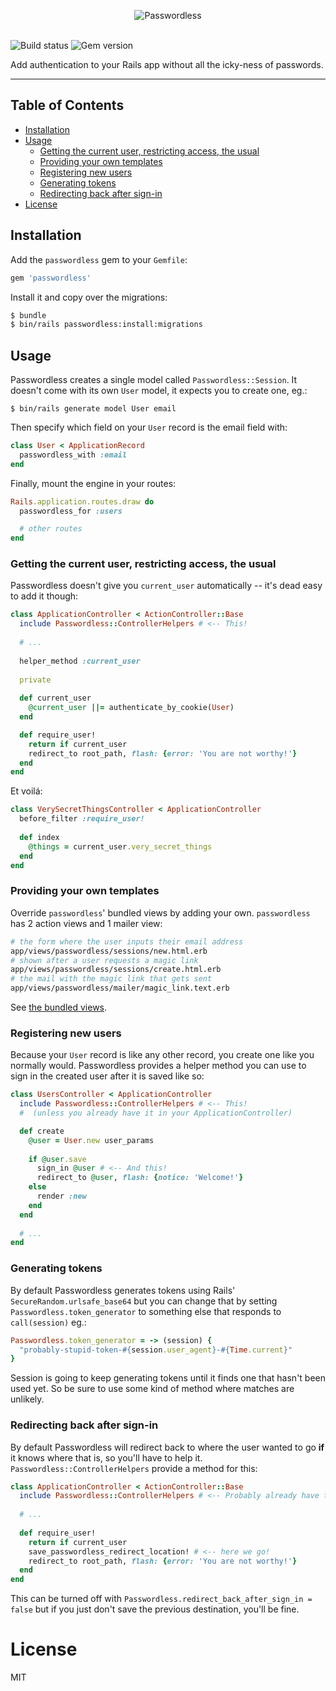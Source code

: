 <p align='center'>
  <img src='https://s3.brnbw.com/Passwordless-title-gaIVkX0sPg.svg' alt='Passwordless' />
  <br />
  <br />
</p>

<img src='https://travis-ci.org/mikker/passwordless.svg?branch=master' alt='Build status' /> <img src='https://img.shields.io/gem/v/passwordless.svg' alt='Gem version' />

Add authentication to your Rails app without all the icky-ness of passwords.

---

## Table of Contents

* [Installation](#installation)
* [Usage](#usage)
     * [Getting the current user, restricting access, the usual](#getting-the-current-user-restricting-access-the-usual)
     * [Providing your own templates](#providing-your-own-templates)
     * [Registering new users](#registering-new-users)
     * [Generating tokens](#generating-tokens)
     * [Redirecting back after sign-in](#redirecting-back-after-sign-in)
* [License](#license)

## Installation

Add the `passwordless` gem to your `Gemfile`:

```ruby
gem 'passwordless'
```

Install it and copy over the migrations:

```sh
$ bundle
$ bin/rails passwordless:install:migrations
```

## Usage

Passwordless creates a single model called `Passwordless::Session`. It doesn't come with its own `User` model, it expects you to create one, eg.:

```
$ bin/rails generate model User email
```

Then specify which field on your `User` record is the email field with:

```ruby
class User < ApplicationRecord
  passwordless_with :email
end
```

Finally, mount the engine in your routes:

```ruby
Rails.application.routes.draw do
  passwordless_for :users

  # other routes
end
```

### Getting the current user, restricting access, the usual

Passwordless doesn't give you `current_user` automatically -- it's dead easy to add it though:

```ruby
class ApplicationController < ActionController::Base
  include Passwordless::ControllerHelpers # <-- This!
  
  # ...
  
  helper_method :current_user
  
  private
  
  def current_user
    @current_user ||= authenticate_by_cookie(User)
  end

  def require_user!
    return if current_user
    redirect_to root_path, flash: {error: 'You are not worthy!'}
  end
end
```

Et voilá:

```ruby
class VerySecretThingsController < ApplicationController
  before_filter :require_user!
  
  def index
    @things = current_user.very_secret_things
  end
end
```

### Providing your own templates

Override `passwordless`' bundled views by adding your own. `passwordless` has 2 action views and 1 mailer view:

```sh
# the form where the user inputs their email address
app/views/passwordless/sessions/new.html.erb
# shown after a user requests a magic link
app/views/passwordless/sessions/create.html.erb
# the mail with the magic link that gets sent
app/views/passwordless/mailer/magic_link.text.erb
```

See [the bundled views](https://github.com/mikker/passwordless/tree/master/app/views/passwordless).

### Registering new users

Because your `User` record is like any other record, you create one like you normally would. Passwordless provides a helper method you can use to sign in the created user after it is saved like so:

```ruby
class UsersController < ApplicationController
  include Passwordless::ControllerHelpers # <-- This!
  #  (unless you already have it in your ApplicationController)

  def create
    @user = User.new user_params
    
    if @user.save
      sign_in @user # <-- And this!
      redirect_to @user, flash: {notice: 'Welcome!'}
    else
      render :new
    end
  end
  
  # ...
end
```

### Generating tokens

By default Passwordless generates tokens using Rails' `SecureRandom.urlsafe_base64` but you can change that by setting `Passwordless.token_generator` to something else that responds to `call(session)` eg.:

```ruby
Passwordless.token_generator = -> (session) {
  "probably-stupid-token-#{session.user_agent}-#{Time.current}"
}
```

Session is going to keep generating tokens until it finds one that hasn't been used yet. So be sure to use some kind of method where matches are unlikely.

### Redirecting back after sign-in

By default Passwordless will redirect back to where the user wanted to go **if** it knows where that is, so you'll have to help it. `Passwordless::ControllerHelpers` provide a method for this:

```ruby
class ApplicationController < ActionController::Base
  include Passwordless::ControllerHelpers # <-- Probably already have this!
  
  # ...
  
  def require_user!
    return if current_user
    save_passwordless_redirect_location! # <-- here we go!
    redirect_to root_path, flash: {error: 'You are not worthy!'}
  end
end
```

This can be turned off with `Passwordless.redirect_back_after_sign_in = false` but if you just don't save the previous destination, you'll be fine.

# License

MIT
